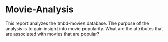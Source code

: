 # Movie-Analysis

This report analyzes the tmbd-movies database. The purpose of the analysis is to gain insight into movie popularity. What are the attributes that are associated with movies that are popular?
